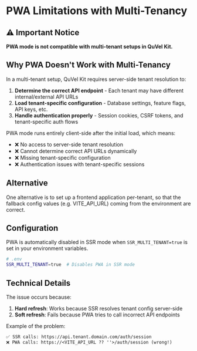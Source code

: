 # PWA Limitations with Multi-Tenancy

## ⚠️ Important Notice

**PWA mode is not compatible with multi-tenant setups in QuVel Kit.**

## Why PWA Doesn't Work with Multi-Tenancy

In a multi-tenant setup, QuVel Kit requires server-side tenant resolution to:

1. **Determine the correct API endpoint** - Each tenant may have different internal/external API URLs
2. **Load tenant-specific configuration** - Database settings, feature flags, API keys, etc.
3. **Handle authentication properly** - Session cookies, CSRF tokens, and tenant-specific auth flows

PWA mode runs entirely client-side after the initial load, which means:

- ❌ No access to server-side tenant resolution
- ❌ Cannot determine correct API URLs dynamically  
- ❌ Missing tenant-specific configuration
- ❌ Authentication issues with tenant-specific sessions

## Alternative

One alternative is to set up a frontend application per-tenant, so that the fallback
config values (e.g. VITE_API_URL) coming from the environment are correct.  

## Configuration

PWA is automatically disabled in SSR mode when `SSR_MULTI_TENANT=true` is set in your environment variables.

```bash
# .env
SSR_MULTI_TENANT=true  # Disables PWA in SSR mode
```

## Technical Details

The issue occurs because:

1. **Hard refresh**: Works because SSR resolves tenant config server-side
2. **Soft refresh**: Fails because PWA tries to call incorrect API endpoints

Example of the problem:

```txt
✅ SSR calls: https://api.tenant.domain.com/auth/session
❌ PWA calls: https://<VITE_API_URL ?? ''>/auth/session (wrong!)
```

